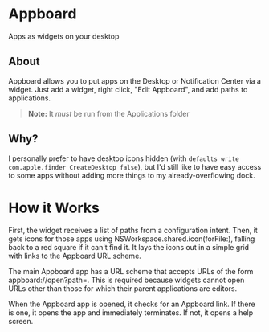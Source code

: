 # Appboard

Apps as widgets on your desktop 

## About

Appboard allows you to put apps on the Desktop or Notification Center via a widget. Just add a widget, right click, "Edit Appboard", and add paths to applications.

> **Note:** It _must_ be run from the Applications folder

## Why?

I personally prefer to have desktop icons hidden (with `defaults write com.apple.finder CreateDesktop false`), but I'd still like to have easy access to some apps without adding more things to my already-overflowing dock.

# How it Works

First, the widget receives a list of paths from a configuration intent. Then, it gets icons for those apps using NSWorkspace.shared.icon(forFile:), falling back to a red square if it can't find it. It lays the icons out in a simple grid with links to the Appboard URL scheme.

The main Appboard app has a URL scheme that accepts URLs of the form appboard://open?path=<path>. This is required because widgets cannot open URLs other than those for which their parent applications are editors.

When the Appboard app is opened, it checks for an Appboard link. If there is one, it opens the app and immediately terminates. If not, it opens a help screen.
